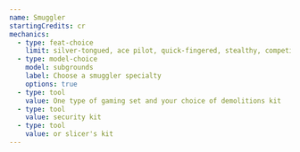 ```yaml
---
name: Smuggler
startingCredits: cr
mechanics:
  - type: feat-choice
    limit: silver-tongued, ace pilot, quick-fingered, stealthy, competitor, specialist, feigned confidence, force of personality
  - type: model-choice
    model: subgrounds
    label: Choose a smuggler specialty
    options: true
  - type: tool
    value: One type of gaming set and your choice of demolitions kit
  - type: tool
    value: security kit
  - type: tool
    value: or slicer's kit
---
```

